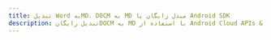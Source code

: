 ---title: تبدیل Word بهMD، DOCM به MD مبدل رایگان یا Android SDKdescription: تبدیل رایگانDOCM به MD با استفاده از Android Cloud APIs & SDK. همچنین اسناد Microsoft Word و OpenOffice را در Cloud ایجاد، ویرایش و رندر کنید.---